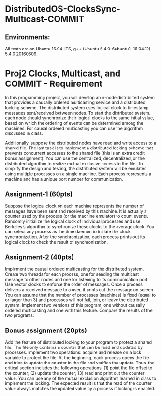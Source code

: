 # DistributedOS-ClocksSync-Multicast-COMMIT

## Environments:

All tests are on Ubuntu 16.04 LTS, g++ (Ubuntu 5.4.0-6ubuntu1~16.04.12) 5.4.0 20160609.

# Proj2 Clocks, Multicast, and COMMIT - Requirement

In this programming project, you will develop an n-node distributed system that provides a causally ordered multicasting service and a distributed locking scheme. The distributed system uses logical clock to timestamp messages sent/received between nodes. To start the distributed system, each node should synchronize their logical clocks to the same initial value, based on which the ordering of events can be determined among the machines. For causal ordered multicasting you can use the algorithm discussed in class.

Additionally, suppose the distributed nodes have read and write access to a shared file. The last task is to implement a distributed locking scheme that prevents concurrent accesses to the shared file (this is an extra credit bonus assignment). You can use the centralized, decentralized, or the distributed algorithm to realize mutual exclusive access to the file. To simplify the design and testing, the distributed system will be emulated using multiple processes on a single machine. Each process represents a machine and has a unique port number for communication.

## Assignment-1 (60pts) 
Suppose the logical clock on each machine represents the number of messages have been sent and received by this machine. It is actually a counter used by the process (or the machine emulator) to count events. Randomly initialize the logical clock of individual processes and use Berkeley’s algorithm to synchronize these clocks to the average clock. You can select any process as the time daemon to initiate the clock synchronization. After the synchronization, each process prints out its logical clock to check the result of synchronization.

## Assignment-2 (40pts) 
Implement the causal ordered multicasting for the distributed system. Create two threads for each process, one for sending the multicast message to other nodes and one for listening to its communication port. Use vector clocks to enforce the order of messages. Once a process delivers a received message to a user, it prints out the message on screen. You can assume that the number of processes (machines) is fixed (equal to or larger than 3) and processes will not fail, join, or leave the distributed system. Implement two versions of this program, one without causally ordered multicasting and one with this feature. Compare the results of the two programs.

## Bonus assignment (20pts) 
Add the feature of distributed locking to your program to protect a shared file. The file only contains a counter that can be read and updated by processes. Implement two operations: acquire and release on a lock variable to protect the file. At the beginning, each process opens the file and tries to update the counter in the file and verifies the update. Thus, the critical section includes the following operations: (1) point the file offset to the counter; (2) update the counter; (3) read and print out the counter value. You can use any of the mutual exclusion algorithm learned in class to implement the locking. The expected result is that the read of the counter value always matches the updated value by a process if locking is enabled.

